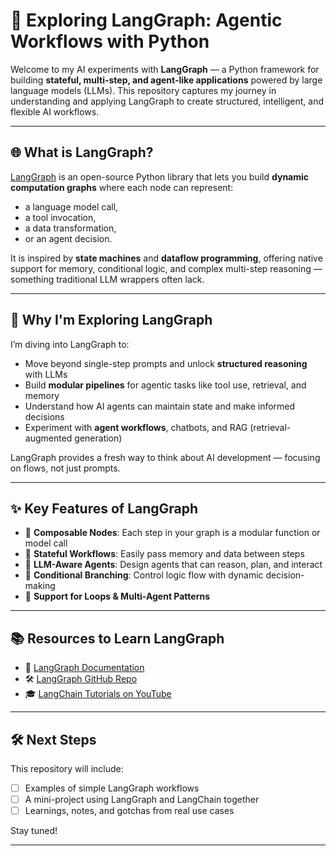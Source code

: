 # 🔁 Exploring LangGraph: Agentic Workflows with Python

Welcome to my AI experiments with **LangGraph** — a Python framework for building **stateful, multi-step, and agent-like applications** powered by large language models (LLMs). This repository captures my journey in understanding and applying LangGraph to create structured, intelligent, and flexible AI workflows.

---

## 🌐 What is LangGraph?

[LangGraph](https://github.com/langchain-ai/langgraph) is an open-source Python library that lets you build **dynamic computation graphs** where each node can represent:
- a language model call,
- a tool invocation,
- a data transformation,
- or an agent decision.

It is inspired by **state machines** and **dataflow programming**, offering native support for memory, conditional logic, and complex multi-step reasoning — something traditional LLM wrappers often lack.

---

## 🧠 Why I'm Exploring LangGraph

I’m diving into LangGraph to:
- Move beyond single-step prompts and unlock **structured reasoning** with LLMs
- Build **modular pipelines** for agentic tasks like tool use, retrieval, and memory
- Understand how AI agents can maintain state and make informed decisions
- Experiment with **agent workflows**, chatbots, and RAG (retrieval-augmented generation)

LangGraph provides a fresh way to think about AI development — focusing on flows, not just prompts.

---

## ✨ Key Features of LangGraph

- 🧩 **Composable Nodes**: Each step in your graph is a modular function or model call
- 🔁 **Stateful Workflows**: Easily pass memory and data between steps
- 🧠 **LLM-Aware Agents**: Design agents that can reason, plan, and interact
- 🔀 **Conditional Branching**: Control logic flow with dynamic decision-making
- 🔄 **Support for Loops & Multi-Agent Patterns**

---

## 📚 Resources to Learn LangGraph

- 🧭 [LangGraph Documentation](https://docs.langgraph.dev/)
- 🛠️ [LangGraph GitHub Repo](https://github.com/langchain-ai/langgraph)
- 🎓 [LangChain Tutorials on YouTube](https://www.youtube.com/@LangChain)

---

## 🛠️ Next Steps

This repository will include:
- [ ] Examples of simple LangGraph workflows
- [ ] A mini-project using LangGraph and LangChain together
- [ ] Learnings, notes, and gotchas from real use cases

Stay tuned!

---

